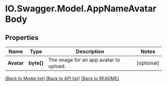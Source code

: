 # IO.Swagger.Model.AppNameAvatarBody
## Properties

Name | Type | Description | Notes
------------ | ------------- | ------------- | -------------
**Avatar** | **byte[]** | The image for an app avatar to upload. | [optional] 

[[Back to Model list]](../README.md#documentation-for-models) [[Back to API list]](../README.md#documentation-for-api-endpoints) [[Back to README]](../README.md)

